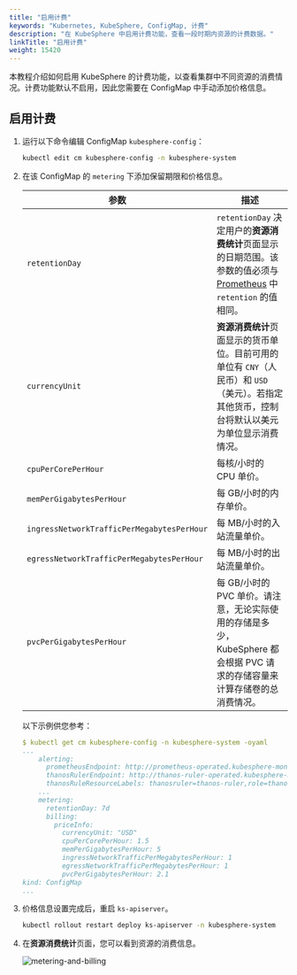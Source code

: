 ```yaml
---
title: "启用计费"
keywords: "Kubernetes, KubeSphere, ConfigMap, 计费"
description: "在 KubeSphere 中启用计费功能，查看一段时期内资源的计费数据。"
linkTitle: "启用计费"
weight: 15420
---
```


本教程介绍如何启用 KubeSphere 的计费功能，以查看集群中不同资源的消费情况。计费功能默认不启用，因此您需要在 ConfigMap 中手动添加价格信息。

## 启用计费

1. 运行以下命令编辑 ConfigMap `kubesphere-config`：

   ```bash
   kubectl edit cm kubesphere-config -n kubesphere-system
   ```

2. 在该 ConfigMap 的 `metering` 下添加保留期限和价格信息。

   | 参数                                       | 描述                                                         |
   | ------------------------------------------ | ------------------------------------------------------------ |
   | `retentionDay`                             | `retentionDay` 决定用户的**资源消费统计**页面显示的日期范围。该参数的值必须与 [Prometheus](../../../faq/observability/monitoring/#如何更改监控数据保留期限) 中 `retention` 的值相同。 |
   | `currencyUnit`                             | **资源消费统计**页面显示的货币单位。目前可用的单位有 `CNY`（人民币）和 `USD`（美元）。若指定其他货币，控制台将默认以美元为单位显示消费情况。 |
   | `cpuPerCorePerHour`                        | 每核/小时的 CPU 单价。                                       |
   | `memPerGigabytesPerHour`                   | 每 GB/小时的内存单价。                                       |
   | `ingressNetworkTrafficPerMegabytesPerHour` | 每 MB/小时的入站流量单价。                                   |
   | `egressNetworkTrafficPerMegabytesPerHour`  | 每 MB/小时的出站流量单价。                                   |
   | `pvcPerGigabytesPerHour`                   | 每 GB/小时的 PVC 单价。请注意，无论实际使用的存储是多少，KubeSphere 都会根据 PVC 请求的存储容量来计算存储卷的总消费情况。 |

   以下示例供您参考：

   ```yaml
   $ kubectl get cm kubesphere-config -n kubesphere-system -oyaml
   ...
       alerting:
         prometheusEndpoint: http://prometheus-operated.kubesphere-monitoring-system.svc:9090
         thanosRulerEndpoint: http://thanos-ruler-operated.kubesphere-monitoring-system.svc:10902
         thanosRuleResourceLabels: thanosruler=thanos-ruler,role=thanos-alerting-rules
       ...
       metering:
         retentionDay: 7d
         billing:
           priceInfo:
             currencyUnit: "USD"
             cpuPerCorePerHour: 1.5
             memPerGigabytesPerHour: 5
             ingressNetworkTrafficPerMegabytesPerHour: 1
             egressNetworkTrafficPerMegabytesPerHour: 1
             pvcPerGigabytesPerHour: 2.1
   kind: ConfigMap
   ...
   ```

3. 价格信息设置完成后，重启 `ks-apiserver`。

   ```bash
   kubectl rollout restart deploy ks-apiserver -n kubesphere-system
   ```

4. 在**资源消费统计**页面，您可以看到资源的消费信息。

   ![metering-and-billing](/images/docs/zh-cn/toolbox/metering-and-billing/enable-billing/metering-and-billing.png)